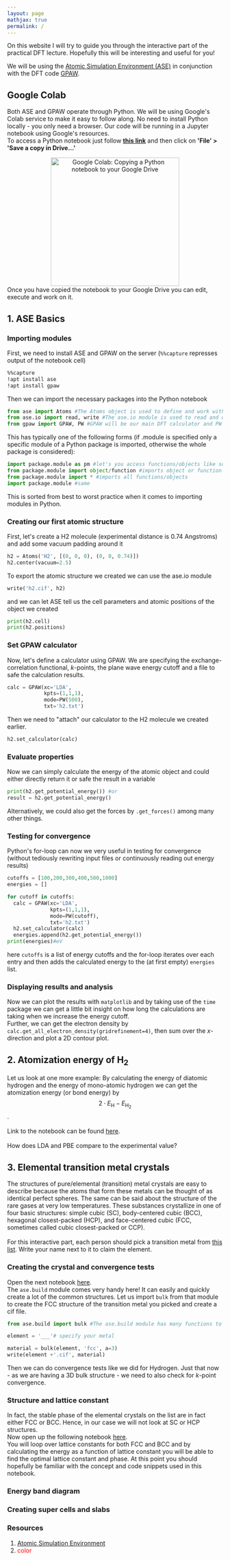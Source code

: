 ```yaml
---
layout: page
mathjax: true 
permalink: /
---
```


On this website I will try to guide you through the interactive part of the practical DFT lecture. Hopefully this will be interesting and useful for you!

We will be using the [Atomic Simulation Environment (ASE)](https://wiki.fysik.dtu.dk/ase/) in conjunction with the DFT code [GPAW](https://wiki.fysik.dtu.dk/gpaw/index.html).
<!--
## Overview ##

1. [ASE Basics](#basics)
2. [Atomization energy of H<sub>2</sub>](#atomization)
3. [Elemental transition metal crystals](#metals)
-->

## Google Colab ##
Both ASE and GPAW operate through Python. We will be using Google's Colab service to make it easy to follow along. No need to install Python 
locally - you only need a browser. Our code will be running in a Jupyter notebook using Google's resources.<br/>
To access a Python notebook just follow [**this link**](https://colab.research.google.com/drive/1mofb8yD9rcwVFlBnwkrMf2rx3E1Pru6u) and then click on <b>'File' > 'Save a copy in Drive...'</b>
<center><img src="Images/colab.jpeg" alt="Google Colab: Copying a Python notebook to your Google Drive" style="width: 300px;"/><br/>
</center>
Once you have copied the notebook to your Google Drive you can edit, execute and work on it.

<a name="basics"></a>
## 1. ASE Basics ##

### Importing modules ###
First, we need to install ASE and GPAW on the server (`%%capture` represses output of the notebook cell)
```bash
%%capture
!apt install ase
!apt install gpaw
```
Then we can import the necessary packages into the Python notebook
```python
from ase import Atoms #The Atoms object is used to define and work with atomic structure in ASE 
from ase.io import read, write #The ase.io module is used to read and write crystal/molecular structure files
from gpaw import GPAW, PW #GPAW will be our main DFT calculator and PW is the plane wave mode
```
This has typically one of the following forms (if .module is specified only a specific module of a Python package is imported, otherwise the whole package is considered):
```python
import package.module as pm #let's you access functions/objects like so: pm.function
from package.module import object/function #imports object or function from package.module
from package.module import * #imports all functions/objects
import package.module #same
```
This is sorted from best to worst practice when it comes to importing modules in Python.

### Creating our first atomic structure ###
First, let's create a H2 molecule (experimental distance is 0.74 Angstroms) and add some vacuum padding around it
```python
h2 = Atoms('H2', [(0, 0, 0), (0, 0, 0.74)])
h2.center(vacuum=2.5)
```
To export the atomic structure we created we can use the ase.io module
```python
write('h2.cif', h2)
```
and we can let ASE tell us the cell parameters and atomic positions of the object we created
```python
print(h2.cell)
print(h2.positions)
```
### Set GPAW calculator ###
Now, let's define a calculator using GPAW. We are specifying the exchange-correlation functional, *k*-points, the plane wave energy cutoff and a file to safe the calculation results.
```python
calc = GPAW(xc='LDA', 
            kpts=(1,1,1), 
            mode=PW(500), 
            txt='h2.txt')
```
Then we need to "attach" our calculator to the H2 molecule we created earlier.
```python
h2.set_calculator(calc)
```
### Evaluate properties ###
Now we can simply calculate the energy of the atomic object and could either directly return it or safe the result in a variable
```python
print(h2.get_potential_energy()) #or
result = h2.get_potential_energy()
```
Alternatively, we could also get the forces by `.get_forces()` among many other things.

### Testing for convergence ###
Python's for-loop can now we very useful in testing for convergence (without tediously rewriting input files or continuously reading out energy results)
```python
cutoffs = [100,200,300,400,500,1000]
energies = []

for cutoff in cutoffs:
  calc = GPAW(xc='LDA', 
              kpts=(1,1,1), 
              mode=PW(cutoff), 
              txt='h2.txt')
  h2.set_calculator(calc)
  energies.append(h2.get_potential_energy())
print(energies)#eV
```
here `cutoffs` is a list of energy cutoffs and the for-loop iterates over each entry and then adds the calculated energy to the (at first empty) `energies` list.

### Displaying results and analysis ###
Now we can plot the results with `matplotlib` and by taking use of the `time` package we can get a little bit insight on how long the calculations 
are taking when we increase the energy cutoff.<br/>
Further, we can get the electron density by `calc.get_all_electron_density(gridrefinement=4)`, then sum over the *x*-direction and plot a 2D contour plot.

<a name="atomization"></a>
## 2. Atomization energy of H<sub>2</sub> ##
Let us look at one more example: By calculating the energy of diatomic hydrogen and the energy of mono-atomic hydrogen we can get the atomization 
energy (or bond energy) by $$2\cdot E_\mathrm{H}-E_{\mathrm{H}_2}$$.<br/><br/>
Link to the notebook can be found [here](https://colab.research.google.com/drive/1zrGfh1BvjIFZr53jAGF6EVnQhUd_tATG).<br/><br/>
How does LDA and PBE compare to the experimental value?

<a name="metals"></a>
## 3. Elemental transition metal crystals ##
The structures of pure/elemental (transition) metal crystals are easy to describe because the atoms that form these metals can be thought of as identical perfect spheres. 
The same can be said about the structure of the rare gases at very low temperatures. These substances crystallize in one of four basic structures: 
simple cubic (SC), body-centered cubic (BCC), hexagonal closest-packed (HCP), and face-centered cubic (FCC, sometimes called cubic closest-packed or CCP).<br/><br/>
For this interactive part, each person should pick a transition metal from [this list](https://docs.google.com/spreadsheets/d/18eGKzwFccBX31f3xS07AVihFiK6Y22Fzo0DGud67_zY/). 
Write your name next to it to claim the element.

### Creating the crystal and convergence tests ###

Open the next notebook [here](https://colab.research.google.com/drive/1sDo3XL7VdYPrl7Ba4icPcZN0EIKckbzp).<br/>
The `ase.build` module comes very handy here! It can easily and quickly create a lot of the common structures. Let us import `bulk` from that module to 
create the FCC structure of the transition metal you picked and create a cif file.

```python
from ase.build import bulk #The ase.build module has many functions to generate solids and molecules - very handy!

element = '___'# specify your metal

material = bulk(element, 'fcc', a=3)
write(element +'.cif', material)
```
Then we can do convergence tests like we did for Hydrogen. Just that now - as we are having a 3D bulk structure - we need to also check for *k*-point convergence.

### Structure and lattice constant ###
In fact, the stable phase of the elemental crystals on the list are in fact either FCC or BCC. Hence, in our case we will not look at SC or HCP structures.<br/>
Now open up the following notebook [here](https://colab.research.google.com/drive/166rrErQaOgmRsRgRIGmG_hXZdjacAdR9).<br/>
You will loop over lattice constants for both FCC and BCC and by calculating the energy as a function of lattice constant you will be able to 
find the optimal lattice constant and phase. At this point you should hopefully be familiar with the concept and code snippets used in this notebook.


### Energy band diagram ###

### Creating super cells and slabs ###

### Resources ###

1. [Atomic Simulation Environment](https://wiki.fysik.dtu.dk/ase/)
2. <font color="red">color</font>